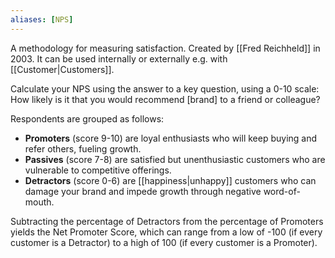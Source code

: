 ```yaml
---
aliases: [NPS]
---
```


A methodology for measuring satisfaction. Created by [[Fred Reichheld]] in 2003. It can be used internally or externally e.g. with [[Customer|Customers]].

Calculate your NPS using the answer to a key question, using a 0-10 scale: How likely is it that you would recommend \[brand\] to a friend or colleague?

Respondents are grouped as follows:

-   **Promoters** (score 9-10) are loyal enthusiasts who will keep buying and refer others, fueling growth.
-   **Passives** (score 7-8) are satisfied but unenthusiastic customers who are vulnerable to competitive offerings.
-   **Detractors** (score 0-6) are [[happiness|unhappy]] customers who can damage your brand and impede growth through negative word-of-mouth.

Subtracting the percentage of Detractors from the percentage of Promoters yields the Net Promoter Score, which can range from a low of -100 (if every customer is a Detractor) to a high of 100 (if every customer is a Promoter).